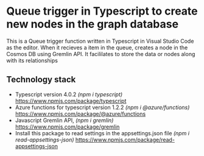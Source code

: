 # Queue trigger in Typescript to create new nodes in the graph database

This is a Queue trigger function written in Typescript in Visual Studio Code as the editor. When it recieves a item in the queue, creates a node in the Cosmos DB using Gremlin API. It facililates to store the data or nodes along with its relationships 

## Technology stack
* Typescript version 4.0.2 *(npm i typescript)* https://www.npmjs.com/package/typescript 
* Azure functions for typescript version 1.2.2 *(npm i @azure/functions)* https://www.npmjs.com/package/@azure/functions 
* Javascript Gremlin API, *(npm i gremlin)* https://www.npmjs.com/package/gremlin
* Install this package to read settings in the appsettings.json file *(npm i read-appsettings-json)* https://www.npmjs.com/package/read-appsettings-json

